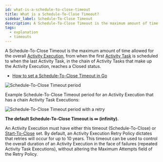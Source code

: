 ```yaml
---
id: what-is-a-schedule-to-close-timeout
title: What is a Schedule-To-Close Timeout?
sidebar_label: Schedule-To-Close Timeout
description: A Schedule-To-Close Timeout is the maximum amount of time allowed for the overall Activity Execution, from when the first Activity Task is scheduled to when the last Activity Task, in the chain of Activity Tasks that make up the Activity Execution, reaches a Closed status.
tags:
  - explanation
  - timeouts
---
```


A Schedule-To-Close Timeout is the maximum amount of time allowed for the overall [Activity Execution](/docs/concepts/what-is-an-activity-execution), from when the first [Activity Task](/docs/concepts/what-is-an-activity-task) is scheduled to when the last Activity Task, in the chain of Activity Tasks that make up the Activity Execution, reaches a Closed status.

- [How to set a Schedule-To-Close Timeout in Go](/docs/go/how-to-set-a-schedule-to-close-timeout-in-go)

![Schedule-To-Close Timeout period](/diagrams/schedule-to-close-timeout.svg)

Example Schedule-To-Close Timeout period for an Activity Execution that has a chain Activity Task Executions:

![Schedule-To-Close Timeout period with a retry](/diagrams/schedule-to-close-timeout-with-retry.svg)

**The default Schedule-To-Close Timeout is ∞ (infinity).**

An Activity Execution must have either this timeout (Schedule-To-Close) or [Start-To-Close](/docs/concepts/what-is-a-start-to-close-timeout) set.
By default, an Activity Execution Retry Policy dictates that retries will occur for up to 10 years.
This timeout can be used to control the overall duration of an Activity Execution in the face of failures (repeated Activity Task Executions), without altering the Maximum Attempts field of the Retry Policy.
